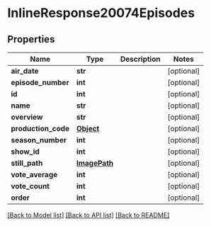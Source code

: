 # InlineResponse20074Episodes

## Properties
Name | Type | Description | Notes
------------ | ------------- | ------------- | -------------
**air_date** | **str** |  | [optional] 
**episode_number** | **int** |  | [optional] 
**id** | **int** |  | [optional] 
**name** | **str** |  | [optional] 
**overview** | **str** |  | [optional] 
**production_code** | [**Object**](Object.md) |  | [optional] 
**season_number** | **int** |  | [optional] 
**show_id** | **int** |  | [optional] 
**still_path** | [**ImagePath**](ImagePath.md) |  | [optional] 
**vote_average** | **int** |  | [optional] 
**vote_count** | **int** |  | [optional] 
**order** | **int** |  | [optional] 

[[Back to Model list]](../README.md#documentation-for-models) [[Back to API list]](../README.md#documentation-for-api-endpoints) [[Back to README]](../README.md)

